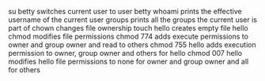 su betty switches current user to user betty
whoami prints the effective username of the current user
groups prints all the groups the current user is part of
chown changes file ownership
touch hello creates empty file hello
chmod modifies file permissions
chmod 774 adds execute permissions to owner and group owner and read to others
chmod 755 hello adds execution permission to owner, group owner and others for hello
chmod 007 hello modifies hello file permissions to none for owner and group owner and all for others
